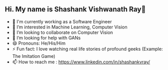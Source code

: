 ## Hi. My name is Shashank Vishwanath Ray👋

<!--
**shashankvray/shashankvray** is a ✨ _special_ ✨ repository because its `README.md` (this file) appears on your GitHub profile.
-->

- 🔭 I'm currently working as a Software Engineer
- 🌱 I’m interested in Machine Learning, Computer Vision
- 👯 I’m looking to collaborate on Computer Vision
- 🤔 I’m looking for help with GANs
- 😄 Pronouns: He/His/Him
- ⚡ Fun fact:  I love watching real life stories of profound geeks (Example: The Imitation Game)
- 📫 How to reach me : https://www.linkedin.com/in/shashankvray/
